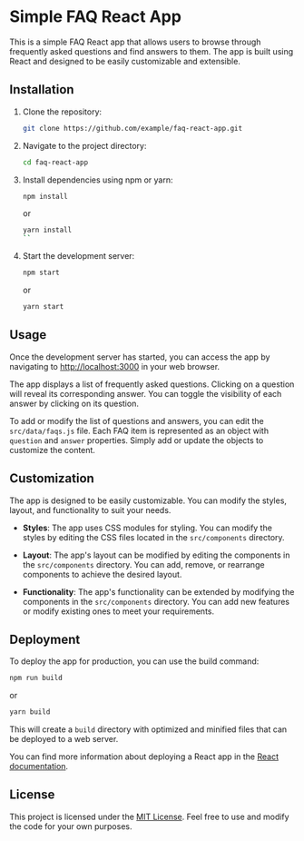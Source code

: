 # Simple FAQ React App

This is a simple FAQ React app that allows users to browse through frequently asked questions and find answers to them. The app is built using React and designed to be easily customizable and extensible.

## Installation

1. Clone the repository:

   ```bash
   git clone https://github.com/example/faq-react-app.git
   ```

2. Navigate to the project directory:

   ```bash
   cd faq-react-app
   ```

3. Install dependencies using npm or yarn:

   ```bash
   npm install
   ```

   or

   ```bash
   yarn install
   ``
4. Start the development server:

   ```bash
   npm start
   ```

   or

   ```bash
   yarn start
   ```

## Usage

Once the development server has started, you can access the app by navigating to [http://localhost:3000](http://localhost:3000) in your web browser.

The app displays a list of frequently asked questions. Clicking on a question will reveal its corresponding answer. You can toggle the visibility of each answer by clicking on its question.

To add or modify the list of questions and answers, you can edit the `src/data/faqs.js` file. Each FAQ item is represented as an object with `question` and `answer` properties. Simply add or update the objects to customize the content.

## Customization

The app is designed to be easily customizable. You can modify the styles, layout, and functionality to suit your needs.

- **Styles**: The app uses CSS modules for styling. You can modify the styles by editing the CSS files located in the `src/components` directory.

- **Layout**: The app's layout can be modified by editing the components in the `src/components` directory. You can add, remove, or rearrange components to achieve the desired layout.

- **Functionality**: The app's functionality can be extended by modifying the components in the `src/components` directory. You can add new features or modify existing ones to meet your requirements.

## Deployment

To deploy the app for production, you can use the build command:

```bash
npm run build
```

or

```bash
yarn build
```

This will create a `build` directory with optimized and minified files that can be deployed to a web server.

You can find more information about deploying a React app in the [React documentation](https://create-react-app.dev/docs/deployment/).

## License

This project is licensed under the [MIT License](LICENSE). Feel free to use and modify the code for your own purposes.